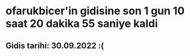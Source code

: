# ofarukbicer'in gidisine son 1 gun 10 saat 20 dakika 55 saniye kaldi

## Gidis tarihi: 30.09.2022 :(